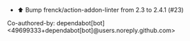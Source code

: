 - ⬆️ Bump frenck/action-addon-linter from 2.3 to 2.4.1 (#23)

Co-authored-by: dependabot[bot] <49699333+dependabot[bot]@users.noreply.github.com>
